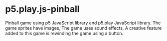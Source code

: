 # p5.play.js-pinball
Pinball game using p5 JavaScript library and p5.play JavaScript library. 
The game sprites have images, The game uses sound effects. 
A creative feature added to this game is rewinding the game using a button.
